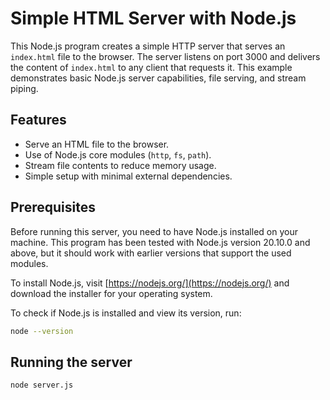 # Simple HTML Server with Node.js

This Node.js program creates a simple HTTP server that serves an `index.html` file to the browser. The server listens on port 3000 and delivers the content of `index.html` to any client that requests it. This example demonstrates basic Node.js server capabilities, file serving, and stream piping.

## Features

- Serve an HTML file to the browser.
- Use of Node.js core modules (`http`, `fs`, `path`).
- Stream file contents to reduce memory usage.
- Simple setup with minimal external dependencies.

## Prerequisites

Before running this server, you need to have Node.js installed on your machine. This program has been tested with Node.js version 20.10.0 and above, but it should work with earlier versions that support the used modules.

To install Node.js, visit [https://nodejs.org/](https://nodejs.org/) and download the installer for your operating system.

To check if Node.js is installed and view its version, run:

```bash
node --version
```
## Running the server
```bash
node server.js
```